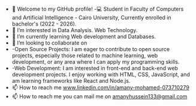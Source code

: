 - 👋 Welcome to my GitHub profile!
-💻 Student in Faculty of Computers and Artificial Intelligence - Cairo University, Currently enrolled in bachelor's (2022 - 2026). 
- 👀 I’m interested in Data Analysis. Web Technology. 
- 🌱 I’m currently learning Web development and Databases.
- 💞️ I’m looking to collaborate on
- -Open Source Projects: I am eager to contribute to open source projects, especially those related to machine learning, web development, or any area where I can apply my programming skills.
- -Web Development: I am interested in front-end and back-end web development projects. I enjoy working with HTML, CSS, JavaScript, and am learning frameworks like React and Node.js.
- 📫 How to reach me www.linkedin.com/in/amany-mohamed-073710279
- 📫 How to reach me you can mail me on amanyhussein133@gmail.com
